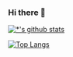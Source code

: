 ### Hi there 👋

[![*'s github stats](https://github-readme-stats.vercel.app/api?username=pjw03659)](https://github.com/pjw03659)

[![Top Langs](https://github-readme-stats.vercel.app/api/top-langs/?username=pjw03659)](https://github.com/pjw03659/github-readme-stats)


<!--
**pjw03659/pjw03659** is a ✨ _special_ ✨ repository because its `README.md` (this file) appears on your GitHub profile.


Here are some ideas to get you started:

- 🔭 I’m currently working on ...
- 🌱 I’m currently learning ...
- 👯 I’m looking to collaborate on ...
- 🤔 I’m looking for help with ...
- 💬 Ask me about ...
- 📫 How to reach me: ...
- 😄 Pronouns: ...
- ⚡ Fun fact: ...
-->
